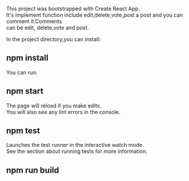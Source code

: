 This project was bootstrapped with Create React App.<br>
It's implement function include edit,delete,vote,post a post and you can comment it.Comments<br>
can be edit, delete,vote and post.<br>

In the project directory,you can install:<br>

## npm install

You can run:<br>

## npm start

The page will reload if you make edits.<br>
You will also see any lint errors in the console.<br>

## npm test

Launches the test runner in the interactive watch mode.<br>
See the section about running tests for more information.<br>

## npm run build
